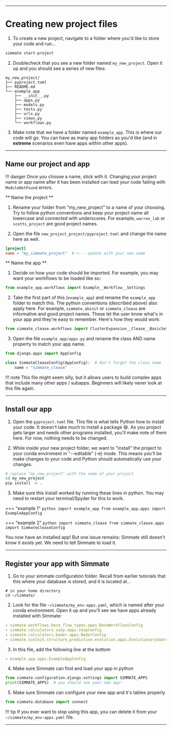 -------------------------------------------------------------------------------

# Creating new project files

1. To create a new project, navigate to a folder where you'd like to store your code and run...
``` bash
simmate start-project
```

2. Doublecheck that you see a new folder named `my_new_project`. Open it up and you should see a series of new files:
```
my_new_project/
├── pyproject.toml
├── README.md
└── example_app
    ├── __init__.py
    ├── apps.py
    ├── models.py
    ├── tests.py
    ├── urls.py
    ├── views.py
    └── workflows.py
```

3. Make note that we have a folder named `example_app`. This is where our code will go. You can have as many app folders as you'd like (and in **extreme** scenarios even have apps within other apps).

-------------------------------------------------------------------------------

## Name our project and app

!!! danger
    Once you choose a name, stick with it. Changing your project name or app name after it has
    been installed can lead your code failing with `ModuleNotFound` errors.

** Name the project **

1. Rename your folder from "my_new_project" to a name of your choosing. Try to follow python conventions and keep your project name all lowercase and connected with underscores. For example, `warren_lab` or `scotts_project` are good project names.

2. Open the file `new_project_project/pyproject.toml` and change the name here as well.
``` toml
[project]
name = "my_simmate_project"  # <--- update with your new name
```

** Name the app **

1. Decide on how your code should be imported. For example, you may want your workflows to be loaded like so:
``` python
from example_app.workflows import Example__Workflow__Settings
```

2. Take the first part of this (`example_app`) and rename the `example_app` folder to match this. The python conventions (described above) also apply here. For example, `simmate_abinit` or `simmate_clease` are informative and good project names. These let the user know what's in your app and they're easy to remember. Here's how they would work:
``` python
from simmate_clease.workflows import ClusterExpansion__Clease__BasicSettings
```

3. Open the file `example_app/apps.py` and rename the class AND name property to match your app name.
``` python
from django.apps import AppConfig

class SimmateCleaseConfig(AppConfig):  # don't forget the class name
    name = "simmate_clease"
```

!!! note
    This file might seem silly, but it allows users to build complex apps that
    include many other apps / subapps. Beginners will likely never look at this
    file again.

-------------------------------------------------------------------------------

## Install our app

1. Open the `pyproject.toml` file. This file is what tells Python how to install your code. It doesn't take much to install a package :smile:. As you project gets larger and needs other programs installed, you'll make note of them here. For now, nothing needs to be changed.

2. While inside your new project folder, we want to "install" the project to
your conda envirnment in "--editable" (-e) mode. This means you'll be make changes to your code and Python should automatically use your changes.
``` bash
# replace "my_new_project" with the name of your project
cd my_new_project
pip install -e .
```

3. Make sure this install worked by running these lines in python. You may need to restart your terminal/Spyder for this to work.

=== "example 1"
    ``` python
    import example_app
    from example_app.apps import ExampleAppConfig
    ```

=== "example 2"
    ``` python
    import simmate_clease
    from simmate_clease.apps import SimmateCleaseConfig
    ```

You now have an installed app! But one issue remains: Simmate still doesn't know
it exists yet. We need to tell Simmate to load it.

-------------------------------------------------------------------------------

## Register your app with Simmate


1. Go to your simmate configuration folder. Recall from earlier tutorials that
this where your database is stored, and it is located at...
```
# in your home directory
cd ~/simmate/
```

2. Look for the file `~/simmate/my_env-apps.yaml`, which is named after your
conda environment. Open it up and you'll see we have apps already installed
with Simmate:
``` yaml
- simmate.workflows.base_flow_types.apps.BaseWorkflowsConfig
- simmate.calculators.vasp.apps.VaspConfig
- simmate.calculators.bader.apps.BaderConfig
- simmate.toolkit.structure_prediction.evolution.apps.EvolutionarySearchConfig
```

3. In this file, add the following line at the bottom
``` yaml
- example_app.apps.ExampleAppConfig
```

4. Make sure Simmate can find and load your app in python
``` python
from simmate.configuration.django.settings import SIMMATE_APPS
print(SIMMATE_APPS)  # you should see your new app!
```

5. Make sure Simmate can configure your new app and it's tables properly
``` python
from simmate.database import connect
```


!!! tip
    If you ever want to stop using this app, you can delete it from your `~/simmate/my_env-apps.yaml` file.

-------------------------------------------------------------------------------
